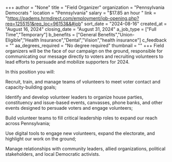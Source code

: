 +++
author = "None"
title = "Field Organizer"
organization = "Pennsylvania Democrats "
location = "Pennsylvania"
salary = "$17.85 an hour "
link = "https://padems.hrmdirect.com/employment/job-opening.php?req=1255151&req_loc=96153&&#job"
sort_date = "2024-08-16"
created_at = "August 16, 2024"
closing_date = "August 31, 2024"
a_job_type = ["Full Time","Temporary"]
b_benefits = ["General Benefits","Union-Eligible","Health Insurance","Dental","Vision","health insurance"]
c_feedback = ""
aa_degrees_required = "No degree required"
thumbnail = ""
+++
Field organizers will be the face of our campaign on the ground, responsible for communicating our message directly to voters and recruiting volunteers to lead efforts to persuade and mobilize supporters for 2024.

In this position you will:

Recruit, train, and manage teams of volunteers to meet voter contact and capacity-building goals;

Identify and develop volunteer leaders to organize house parties, constituency and issue-based events, canvasses, phone banks, and other events designed to persuade voters and engage volunteers;

Build volunteer teams to fill critical leadership roles to expand our reach across Pennsylvania;

Use digital tools to engage new volunteers, expand the electorate, and highlight our work on the ground;

Manage relationships with community leaders, allied organizations, political stakeholders, and local Democratic activists.